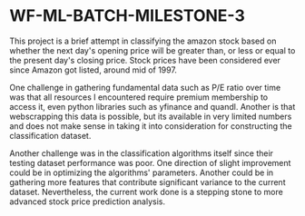 # WF-ML-BATCH-MILESTONE-3
This project is a brief attempt in classifying the amazon stock based on whether the next day's opening price will be greater than, or less or equal to the present day's closing price. Stock prices have been considered ever since Amazon got listed, around mid of 1997.

One challenge in gathering fundamental data such as P/E ratio over time was that all resources I encountered require premium membership to access it, even python libraries such as yfinance and quandl. Another is that webscrapping this data is possible, but its available in very limited numbers and does not make sense in taking it into consideration for constructing the classification dataset. 

Another challenge was in the classification algorithms itself since their testing dataset performance was poor. One direction of slight improvement could be in optimizing the algorithms' parameters. Another could be in gathering more features that contribute significant variance to the current dataset. Nevertheless, the current work done is a stepping stone to more advanced stock price prediction analysis. 
